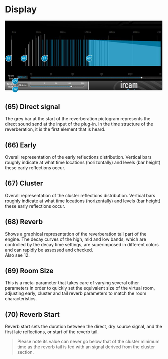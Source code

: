 # Display

![](../include/spat_14.jpg)

## (65) Direct signal
The grey bar at the start of the reverberation pictogram represents the direct sound send at the input of the plug-in. 
In the time structure of the reverberation, it is the first element that is heard.


## (66) Early
Overall representation of the early reflections distribution. Vertical bars roughly indicate at what time locations 
(horizontally) and levels (bar height) these early reflections occur.


## (67) Cluster
Overall representation of the cluster reflections distribution. Vertical bars roughly indicate at what time locations 
(horizontally) and levels (bar height) these early reflections occur.


## (68) Reverb
Shows a graphical representation of the reverberation tail part of the engine. The decay curves of the high, mid and low
bands, which are controlled by the decay time settings, are superimposed in different colors and can rapidly be assessed
and checked.  
Also see 12.


## (69) Room Size
This is a meta-parameter that takes care of varying several other parameters in order to quickly set the equivalent size of
the virtual room, adjusting early, cluster and tail reverb parameters to match the room characteristics.


## (70) Reverb Start
Reverb start sets the duration between the direct, dry source signal, and the first late reflections, or start of the reverb tail.
> Please note its value can never go below that of the cluster minimum time as the reverb tail is fed with an signal derived
from the cluster section.

